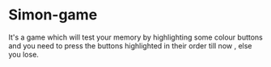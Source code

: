 # Simon-game
It's a game which will test your memory by highlighting some colour buttons and you need to press the buttons highlighted in their order till now , else you lose.
